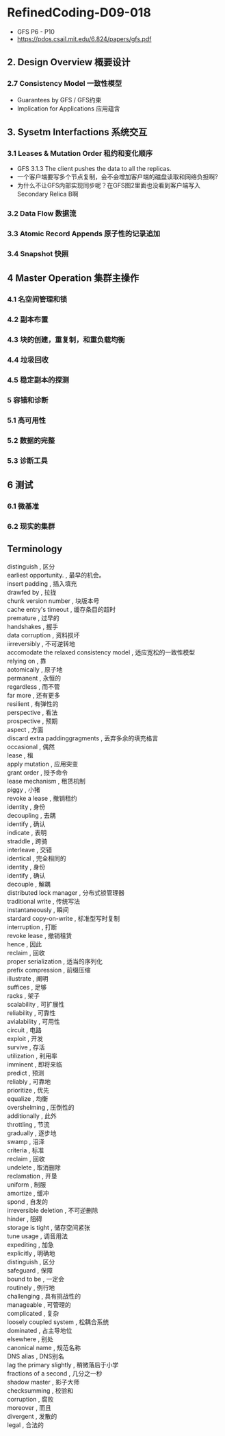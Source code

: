 # RefinedCoding-D09-018  
- GFS P6 - P10  
- https://pdos.csail.mit.edu/6.824/papers/gfs.pdf  
  
## 2. Design Overview 概要设计  
  
### 2.7 Consistency Model 一致性模型  
- Guarantees by GFS / GFS约束  
- Implication for Applications 应用蕴含  
  
## 3. Sysetm Interfactions 系统交互  
  
### 3.1 Leases & Mutation Order 租约和变化顺序  
- GFS 3.1.3 The client pushes the data to all the replicas.   
- 一个客户端要写多个节点复制，会不会增加客户端的磁盘读取和网络负担啊?  
- 为什么不让GFS内部实现同步呢？在GFS图2里面也没看到客户端写入Secondary Relica B啊  
  
### 3.2 Data Flow 数据流  
  
### 3.3 Atomic Record Appends 原子性的记录追加  
  
### 3.4 Snapshot 快照  
  
## 4 Master Operation 集群主操作  
  
### 4.1 名空间管理和锁  
  
### 4.2 副本布置  
  
### 4.3 块的创建，重复制，和重负载均衡  
  
### 4.4 垃圾回收  
  
### 4.5 稳定副本的探测  
  
### 5 容错和诊断  
  
### 5.1 高可用性  
  
### 5.2 数据的完整  
  
### 5.3 诊断工具  
  
## 6 测试  
  
### 6.1 微基准  
  
### 6.2 现实的集群  
  
## Terminology  
distinguish	,	区分  
earliest opportunity.	,	最早的机会。  
insert padding	,	插入填充  
drawfed by	,	拉拢  
chunk version number	,	块版本号  
cache entry's timeout	,	缓存条目的超时  
premature	,	过早的  
handshakes	,	握手  
data corruption	,	资料损坏  
iirreversibly	,	不可逆转地  
accomodate the relaxed consistency model	,	适应宽松的一致性模型  
relying on	,	靠  
aotomically	,	原子地  
permanent	,	永恒的  
regardless	,	而不管  
far more	,	还有更多  
resilient	,	有弹性的  
perspective	,	看法  
prospective	,	预期  
aspect	,	方面  
discard extra paddinggragments	,	丢弃多余的填充格言  
occasional	,	偶然  
lease	,	租  
apply mutation	,	应用突变  
grant order	,	授予命令  
lease mechanism	,	租赁机制  
piggy	,	小猪  
revoke a lease	,	撤销租约  
identity	,	身份  
decoupling	,	去耦  
identify	,	确认  
indicate	,	表明  
straddle	,	跨骑  
interleave	,	交错  
identical	,	完全相同的  
identity	,	身份  
identify	,	确认  
decouple	,	解耦  
distributed lock manager	,	分布式锁管理器  
traditional write	,	传统写法  
instantaneously	,	瞬间  
stardard copy-on-write	,	标准型写时复制  
interruption	,	打断  
revoke lease	,	撤销租赁  
hence	,	因此  
reclaim	,	回收  
proper serialization	,	适当的序列化  
prefix compression	,	前缀压缩  
illustrate	,	阐明  
suffices	,	足够  
racks	,	架子  
scalability	,	可扩展性  
reliability	,	可靠性  
avialability	,	可用性  
circuit	,	电路  
exploit	,	开发  
survive	,	存活  
utilization	,	利用率  
imminent	,	即将来临  
predict	,	预测  
reliably	,	可靠地  
prioritize	,	优先  
equalize	,	均衡  
overshelming	,	压倒性的  
additionally	,	此外  
throttling	,	节流  
gradually	,	逐步地  
swamp	,	沼泽  
criteria	,	标准  
reclaim	,	回收  
undelete	,	取消删除  
reclamation	,	开垦  
uniform	,	制服  
amortize	,	缓冲  
spond	,	自发的  
irreversible deletion	,	不可逆删除  
hinder	,	阻碍  
storage is tight	,	储存空间紧张  
tune usage	,	调音用法  
expediting	,	加急  
explicitly	,	明确地  
distinguish	,	区分  
safeguard	,	保障  
bound to be	,	一定会  
routinely	,	例行地  
challenging	,	具有挑战性的  
manageable	,	可管理的  
complicated	,	复杂  
loosely coupled system	,	松耦合系统  
dominated	,	占主导地位  
elsewhere	,	别处  
canonical name	,	规范名称  
DNS alias	,	DNS别名  
lag the primary slightly	,	稍微落后于小学  
fractions of a second	,	几分之一秒  
shadow master	,	影子大师  
checksumming	,	校验和  
corruption	,	腐败  
moreover	,	而且  
divergent	,	发散的  
legal	,	合法的  
  
  
  
  
  
  
  
  
